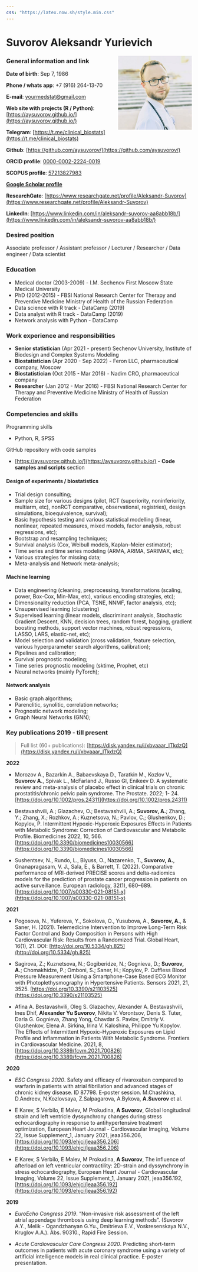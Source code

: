 ```yaml
---
css: "https://latex.now.sh/style.min.css"
---
```


# Suvorov Aleksandr Yurievich

<img src="https://raw.githubusercontent.com/aysuvorov/aysuvorov.github.io/main/docs/promotion/cv/images/ays.jpg" align="right" width="200" height="200">

### General information and link

**Date of birth**: Sep 7, 1986

**Phone / whats app**: +7 (916) 264-13-70

**E-mail**: [yourmedstat@gmail.com](yourmedstat@gmail.com)

**Web site with projects (R / Python)**: [https://aysuvorov.github.io/](https://aysuvorov.github.io/)

**Telegram**: [https://t.me/clinical_biostats](https://t.me/clinical_biostats)

**Github**: [https://github.com/aysuvorov/](https://github.com/aysuvorov/)

<!-- **Facebook**: [https://www.facebook.com/yourmedstat](https://www.facebook.com/yourmedstat) -->

**ORCID profile**: [0000-0002-2224-0019](https://orcid.org/0000-0002-2224-0019)

**SCOPUS profile**: [57213827983](https://www.scopus.com/authid/detail.uri?authorId=57213827983)

**[Google Scholar profile](https://scholar.google.com/citations?user=3QETpFwAAAAJ&hl=en)**

**ResearchGate**: [https://www.researchgate.net/profile/Aleksandr-Suvorov](https://www.researchgate.net/profile/Aleksandr-Suvorov)

**LinkedIn**: [https://www.linkedin.com/in/aleksandr-suvorov-aa8abb18b/](https://www.linkedin.com/in/aleksandr-suvorov-aa8abb18b/)



### Desired position

Associate professor / Assistant professor / Lecturer / Researcher / Data engineer / Data scientist

### Education

- Medical doctor (2003-2009) - I.M. Sechenov First Moscow State Medical University
- PhD (2012-2015) - FBSI National Research Center for Therapy and Preventive Medicine Ministry of Health of the Russian Federation
- Data science with R track - DataCamp (2019)
- Data analyst with R track - DataCamp (2019)
- Network analysis with Python - DataCamp

### Work experience and responsibilities

- **Senior statistician** (Apr 2021 - present) Sechenov University, Institute of Biodesign and Complex Systems Modeling
- **Biostatistician** (Apr 2020 - Sep 2022) - Feron LLC, pharmaceutical company, Moscow
- **Biostatistician** (Oct 2015 - Mar 2016) - Nadim CRO, pharmaceutical company
- **Researcher** (Jan 2012 - Mar 2016) - FBSI National Research Center for Therapy and Preventive Medicine Ministry of Health of Russian Federation


### Competencies and skills

Programming skills

- Python, R, SPSS

GitHub repository with code samples

- [https://aysuvorov.github.io/](https://aysuvorov.github.io/) - **Code samples and scripts** section


#### Design of experiments / biostatistics

- Trial design consulting;
- Sample size for various designs (pilot, RCT (superiority, noninferiority, multiarm, etc), nonRCT comparative, observational, registries), design simulations, bioequivalence, survival);
- Basic hypothesis testing and various statistical modelling (linear, nonlinear, repeated measures, mixed models, factor analysis,
robust regressions, etc);
- Bootstrap and resampling techniques;
- Survival analysis (Cox, Weibull models, Kaplan–Meier estimator);
- Time series and time series modeling (ARMA, ARIMA, SARIMAX, etc);
- Various strategies for missing data;
- Meta-analysis and Network meta-analysis;

#### Machine learning

- Data engineering (cleaning, preprocessing, transformations (scaling, power, Box-Cox, Min-Max, etc), various encoding strategies, etc);
- Dimensionality reduction (PCA, TSNE, NNMF, factor analysis, etc);
- Unsupervised learning (clustering)
- Supervised learning (linear models, discriminant analysis, Stochastic Gradient Descent, KNN, decision trees, random forest, bagging, gradient boosting methods, support vector machines, robust regressions, LASSO, LARS, elastic-net, etc);
- Model selection and validation (cross validation, feature selection, various hyperparameter search algorithms, calibration);
- Pipelines and calibration;
- Survival prognostic modeling;
- Time series prognostic modeling (sktime, Prophet, etc)
- Neural networks (mainly PyTorch);
  
#### Network analysis

- Basic graph algorithms;
- Parenclitic, synolitic, correlation networks;
- Prognostic network modeling;
- Graph Neural Networks (GNN);


### Key publications 2019 - till present

> Full list (60+ publications): [https://disk.yandex.ru/i/xbvaaar_ITkdzQ](https://disk.yandex.ru/i/xbvaaar_ITkdzQ)

**2022**

- Morozov A., Bazarkin A., Babaevskaya D., Taratkin M., Kozlov V., **Suvorov A.**, Spivak L., McFarland J., Russo GI, Enikeev D. A systematic review and meta-analysis of placebo effect in clinical trials on chronic prostatitis/chronic pelvic pain syndrome. The Prostate. 2022; 1- 24. [https://doi.org/10.1002/pros.24311](https://doi.org/10.1002/pros.24311)
  
- Bestavashvili, A.; Glazachev, O.; Bestavashvili, A.; **Suvorov, A.**; Zhang, Y.; Zhang, X.; Rozhkov, A.; Kuznetsova, N.; Pavlov, C.; Glushenkov, D.; Kopylov, P. Intermittent Hypoxic-Hyperoxic Exposures Effects in Patients with Metabolic Syndrome: Correction of Cardiovascular and Metabolic Profile. Biomedicines 2022, 10, 566. [https://doi.org/10.3390/biomedicines10030566](https://doi.org/10.3390/biomedicines10030566)

- Sushentsev, N., Rundo, L., Blyuss, O., Nazarenko, T., **Suvorov, A.**, Gnanapragasam, V. J., Sala, E., & Barrett, T. (2022). Comparative performance of MRI-derived PRECISE scores and delta-radiomics models for the prediction of prostate cancer progression in patients on active surveillance. European radiology, 32(1), 680–689. [https://doi.org/10.1007/s00330-021-08151-x](https://doi.org/10.1007/s00330-021-08151-x)

**2021**

- Pogosova, N., Yufereva, Y., Sokolova, O., Yusubova, A., **Suvorov, A.**, & Saner, H. (2021). Telemedicine Intervention to Improve Long-Term Risk Factor Control and Body Composition in Persons with High Cardiovascular Risk: Results from a Randomized Trial. Global Heart, 16(1), 21. DOI: [http://doi.org/10.5334/gh.825](http://doi.org/10.5334/gh.825)

- Sagirova, Z.; Kuznetsova, N.; Gogiberidze, N.; Gognieva, D.; **Suvorov, A.**; Chomakhidze, P.; Omboni, S.; Saner, H.; Kopylov, P. Cuffless Blood Pressure Measurement Using a Smartphone-Case Based ECG Monitor with Photoplethysmography in Hypertensive Patients. Sensors 2021, 21, 3525. [https://doi.org/10.3390/s21103525](https://doi.org/10.3390/s21103525)

- Afina A. Bestavashvili, Oleg S. Glazachev, Alexander A. Bestavashvili, Ines Dhif, **Alexander Yu Suvorov**, Nikita V. Vorontsov, Denis S. Tuter, Daria G. Gognieva, Zhang Yong, Chavdar S. Pavlov, Dmitriy V. Glushenkov, Elena A. Sirkina, Irina V. Kaloshina, Philippe Yu Kopylov. The Effects of Intermittent Hypoxic–Hyperoxic Exposures on Lipid Profile and Inflammation in Patients With Metabolic Syndrome. Frontiers in Cardiovascular Medicine. 2021, 8, [https://doi.org/10.3389/fcvm.2021.700826](https://doi.org/10.3389/fcvm.2021.700826)

**2020**

- *ESC Congress 2020*. Safety and efficacy of rivaroxaban compared to warfarin in patients with atrial fibrillation and advanced stages of chronic kidney disease. ID 87798. E-poster session. M.Chashkina, D.Andreev, N.Kozlovsaya, Z.Salpagarova, A.Bykova, **A.Suvorov** et al.
  
- E Karev, S Verbilo, E Malev, M Prokudina, **A Suvorov**, Global longitudinal strain and left ventricle dyssynchrony changes during stress echocardiography in response to antihypertensive treatment optimization, European Heart Journal - Cardiovascular Imaging, Volume 22, Issue Supplement_1, January 2021, jeaa356.206, [https://doi.org/10.1093/ehjci/jeaa356.206](https://doi.org/10.1093/ehjci/jeaa356.206)
  
- E Karev, S Verbilo, E Malev, M Prokudina, **A Suvorov**, The influence of afterload on left ventricular contractility: 2D-strain and dyssynchrony in stress echocardiography, European Heart Journal - Cardiovascular Imaging, Volume 22, Issue Supplement_1, January 2021, jeaa356.192,
[https://doi.org/10.1093/ehjci/jeaa356.192](https://doi.org/10.1093/ehjci/jeaa356.192)


**2019**

- *EuroEcho Congress 2019*. “Non-invasive risk assessment of the left atrial appendage thrombosis using deep learning
methods”. (Suvorov A.Y., Melik - Ogandzhanyan G.Yu., Dmitrieva E.V., Voskresenskaya N.V., Kruglov A.A.). Abs.
90310., Rapid Fire Session.

- *Acute Cardiovascular Care Congress 2020*. Predicting short-term outcomes in patients with acute coronary syndrome using a variety of artificial intelligence models in real clinical practice. E-poster presentation.
